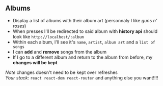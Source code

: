 ## Albums
* Display a list of albums with their album art (personnaly I like *guns n' roses*)
* When presses I'll be redirected to said album with **history api** should look like `http://localhost/:album`
* Within each album, I'll see it's `name`, `artist`, `album art` and a `list of songs`
* I can **add** and **remove** songs from the album
* If I go to a different album and return to the album from before, my **changes will be kept**

*Note* changes doesn't need to be kept over refreshes  
*Your stack:* `react react-dom react-router` and anything else you want!!!!
